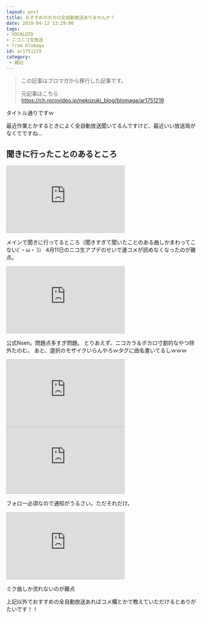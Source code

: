 ```yaml
---
layout: post
title: おすすめのボカロ全自動放送ありませんか？
date: 2019-04-12 13:29:00
tags: 
- VOCALOID
- ニコニコ生放送
- from blomaga
id: ar1751219
category:
 - 雑記
---
```

> この記事はブロマガから移行した記事です。
>
> 元記事はこちら
> https://ch.nicovideo.jp/nekozuki_blog/blomaga/ar1751219

タイトル通りですｗ

最近作業とかするときによく全自動放送聞いてるんですけど、最近いい放送局がなくてですね...

<!-- more -->

## 聞きに行ったことのあるところ

<iframe width="312" height="176" src="https://com.nicovideo.jp/thumb_community/co1966390" scrolling="no" style="border:solid 1px #CCC;" frameborder="0"><a href="https://com.nicovideo.jp/community/co1966390">【ニコニコ動画】ボカロ中毒</a></iframe>

メインで聞きに行ってるところ（聞きすぎて聞いたことのある曲しかまわってこない(´・ω・`)）
4月11日のニコ生アプデのせいで運コメが読めなくなったのが難点。

<iframe width="312" height="176" src="https://com.nicovideo.jp/thumb_community/co3773133" scrolling="no" style="border:solid 1px #CCC;" frameborder="0"><a href="https://com.nicovideo.jp/community/co3773133">【ニコニコ動画】VOCALOID Nsen</a></iframe>

公式Nsen。問題点多すぎ問題。
とりあえず、ニコカラ＆ボカロ寸劇的なやつ除外たのむ。
あと、選択のモザイクいらんやろｗタグに曲名書いてるしｗｗｗ

<iframe width="312" height="176" src="https://com.nicovideo.jp/thumb_community/co497102" scrolling="no" style="border:solid 1px #CCC;" frameborder="0"><a href="https://com.nicovideo.jp/community/co497102">【ニコニコ動画】（ э=´∇｀=）эニャンと！エンターテイメント</a></iframe><iframe width="312" height="176" src="https://com.nicovideo.jp/thumb_community/co468522" scrolling="no" style="border:solid 1px #CCC;" frameborder="0"><a href="https://com.nicovideo.jp/community/co468522">【ニコニコ動画】（ э=´∇｀=）эニャンと！生放送</a></iframe>

フォロー必須なので通知がうるさい。ただそれだけ。

<iframe width="312" height="176" src="https://com.nicovideo.jp/thumb_community/co154" scrolling="no" style="border:solid 1px #CCC;" frameborder="0"><a href="https://com.nicovideo.jp/community/co154">【ニコニコ動画】初音ミク</a></iframe>

ミク曲しか流れないのが難点


上記以外でおすすめの全自動放送あればコメ欄とかで教えていただけるとありがたいです！！